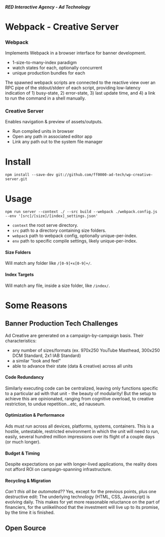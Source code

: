 ##### RED Interactive Agency - Ad Technology

Webpack - Creative Server
=============== 
### Webpack
Implements Webpack in a browser interface for banner development.
- 1-size-to-many-index paradigm
- watch states for each, optionally concurrent
- unique production bundles for each

The spawned webpack scripts are connected to the reactive view over an RPC pipe of the stdout/stderr of each script, providing low-latency indication of 1) busy-state, 2) error-state, 3) last update time, and 4) a link to run the command in a shell manually. 

### Creative Server
Enables navigation & preview of assets/outputs.
- Run compiled units in browser
- Open any path in associated editor app
- Link any path out to the system file manager

# Install
`npm install --save-dev git://github.com/ff0000-ad-tech/wp-creative-server.git`

# Usage
`npm run server --context ./ --src build --webpack ./webpack.config.js --env '[src]/[size]/[index]_settings.json'`

- `context` the root serve directory.
- `src` path to a directory containing size folders.
- `webpack` path to webpack config, optionally unique-per-index.
- `env` path to specific compile settings, likely unique-per-index.

#### Size Folders
Will match any folder like `/[0-9]+x[0-9]+/`.

#### Index Targets
Will match any file, inside a size folder, like `/index/`.


# Some Reasons
## Banner Production Tech Challenges
Ad Creative are generated on a campaign-by-campaign basis. Their characteristics:
 - any number of sizes/formats (ex. 970x250 YouTube Masthead, 300x250 DCM Standard, 2x1 IAB Standard)
 - a similar "look and feel"
 - able to advance their state (data & creative) across all units
 
#### Code Redundancy
Similarly executing code can be centralized, leaving only functions specific to a particular ad with that unit - the beauty of modularity! But the setup to achieve this are opinionated, ranging from cognitive overload, to creative restriction, to undue repetition...etc, ad nauseum.

#### Optimization & Performance
Ads must run across all devices, platforms, systems, containers. This is a hostile, untestable, restricted environment in which the unit will need to run, easily, several hundred million impressions over its flight of a couple days (or much longer).

#### Budget & Timing
Despite expectations on par with longer-lived applications, the reality does not afford ROI on campaign-spanning infrastructure.

#### Recycling & Migration
_Can't this all be automated??_ Yes, except for the previous points, plus one destructive edit: The underlying technology (HTML, CSS, Javascript) is evolving daily. This makes for yet more reasonable reluctance on the part of financiers, for the unlikelihood that the investment will live up to its promise, by the time it is finished.

## Open Source


